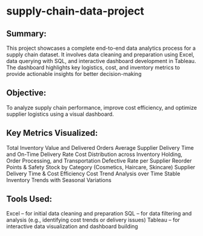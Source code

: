 # supply-chain-data-project
## Summary:
This project showcases a complete end-to-end data analytics process for a supply chain dataset. It involves data cleaning and preparation using Excel, data querying with SQL, and interactive dashboard development in Tableau. The dashboard highlights key logistics, cost, and inventory metrics to provide actionable insights for better decision-making
## Objective:
To analyze supply chain performance, improve cost efficiency, and optimize supplier logistics using a visual dashboard.
## Key Metrics Visualized:
Total Inventory Value and Delivered Orders
Average Supplier Delivery Time and On-Time Delivery Rate
Cost Distribution across Inventory Holding, Order Processing, and Transportation
Defective Rate per Supplier
Reorder Points & Safety Stock by Category (Cosmetics, Haircare, Skincare)
Supplier Delivery Time & Cost Efficiency
Cost Trend Analysis over Time
Stable Inventory Trends with Seasonal Variations
## Tools Used:
Excel – for initial data cleaning and preparation
SQL – for data filtering and analysis (e.g., identifying cost trends or delivery issues)
Tableau – for interactive data visualization and dashboard building


